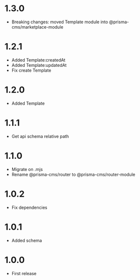 1.3.0
==================================
- Breaking changes: moved Template module into @prisma-cms/marketplace-module

1.2.1
==================================
- Added Template:createdAt
- Added Template:updatedAt
- Fix create Template

1.2.0
==================================
- Added Template

1.1.1
==================================
- Get api schema relative path

1.1.0
==================================
- Migrate on .mjs
- Rename @prisma-cms/router to @prisma-cms/router-module

1.0.2
==================================
- Fix dependencies

1.0.1
==================================
- Added schema

1.0.0
==================================
- First release
